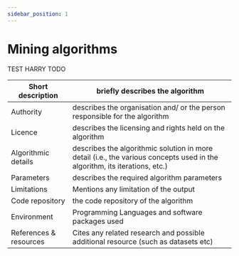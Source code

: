 ```yaml
---
sidebar_position: 1
---
```


# Mining algorithms
TEST HARRY
<span className="todo">TODO</span>

| Short description  | briefly describes the algorithm |
| --- | --- |
| Authority  | describes the organisation and/ or the person responsible for the algorithm  |
| Licence  | describes the licensing and rights held on the algorithm  |
| Algorithmic details | describes the algorithmic solution in more detail (i.e., the various concepts used in the algorithm, its iterations, etc.) |
| Parameters | describes the required algorithm parameters |
| Limitations | Mentions any limitation of the output |
| Code repository | the code repository of the algorithm |
| Environment | Programming Languages and software packages used |
| References & resources | Cites any related research and possible additional resource (such as datasets etc) |






